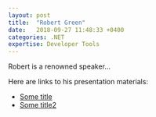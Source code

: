 ```yaml
---
layout: post
title:  "Robert Green"
date:   2018-09-27 11:48:33 +0400
categories: .NET
expertise: Developer Tools
---
```


Robert is a renowned speaker...

Here are links to his presentation materials:

- [Some title](https://www.dropbox.com/s/63r3hr2nc0vqsyr/Workshop%20Demos.pptx?dl=1)
- [Some title2](https://www.dropbox.com/s/63r3hr2nc0vqsyr/Workshop%20Demos.pptx?dl=1)
